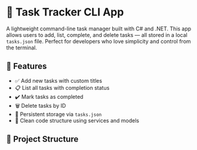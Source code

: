 # 📝 Task Tracker CLI App

A lightweight command-line task manager built with C# and .NET. This app allows users to add, list, complete, and delete tasks — all stored in a local `tasks.json` file. Perfect for developers who love simplicity and control from the terminal.

## 🚀 Features

- ✅ Add new tasks with custom titles  
- 📋 List all tasks with completion status  
- ✔️ Mark tasks as completed  
- 🗑️ Delete tasks by ID  
- 💾 Persistent storage via `tasks.json`  
- 🧼 Clean code structure using services and models

## 📂 Project Structure
